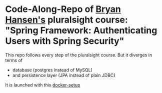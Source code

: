 # Code-Along-Repo of [Bryan Hansen's](https://github.com/bh5k) pluralsight course: **"Spring Framework: Authenticating Users with Spring Security"**

This repo follows every step of the pluralsight course.
But it diverges in terms of

- database (postgres instead of MySQL)
- and persistence layer (JPA instead of plain JDBC)

It is launched with this [docker-setup](https://github.com/niilz/spring-security-postgres-docker-setup)
